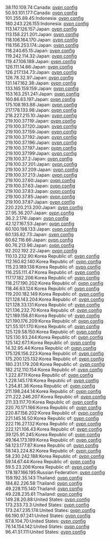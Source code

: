 38.110.109.74:Canada: [ovpn config](vpn/38_110_109_74.ovpn)  
50.93.101.177:Canada: [ovpn config](vpn/50_93_101_177.ovpn)  
101.255.89.45:Indonesia: [ovpn config](vpn/101_255_89_45.ovpn)  
180.243.226.155:Indonesia: [ovpn config](vpn/180_243_226_155.ovpn)  
113.147.126.157:Japan: [ovpn config](vpn/113_147_126_157.ovpn)  
113.158.221.201:Japan: [ovpn config](vpn/113_158_221_201.ovpn)  
118.106.164.170:Japan: [ovpn config](vpn/118_106_164_170.ovpn)  
118.156.253.174:Japan: [ovpn config](vpn/118_156_253_174.ovpn)  
118.240.65.15:Japan: [ovpn config](vpn/118_240_65_15.ovpn)  
119.242.114.32:Japan: [ovpn config](vpn/119_242_114_32.ovpn)  
119.47.106.188:Japan: [ovpn config](vpn/119_47_106_188.ovpn)  
126.111.14.66:Japan: [ovpn config](vpn/126_111_14_66.ovpn)  
126.217.134.73:Japan: [ovpn config](vpn/126_217_134_73.ovpn)  
126.78.32.97:Japan: [ovpn config](vpn/126_78_32_97.ovpn)  
131.147.162.38:Japan: [ovpn config](vpn/131_147_162_38.ovpn)  
133.165.159.159:Japan: [ovpn config](vpn/133_165_159_159.ovpn)  
153.163.251.241:Japan: [ovpn config](vpn/153_163_251_241.ovpn)  
160.86.63.197:Japan: [ovpn config](vpn/160_86_63_197.ovpn)  
175.108.193.88:Japan: [ovpn config](vpn/175_108_193_88.ovpn)  
217.178.133.98:Japan: [ovpn config](vpn/217_178_133_98.ovpn)  
218.227.215.10:Japan: [ovpn config](vpn/218_227_215_10.ovpn)  
219.100.37.119:Japan: [ovpn config](vpn/219_100_37_119.ovpn)  
219.100.37.120:Japan: [ovpn config](vpn/219_100_37_120.ovpn)  
219.100.37.159:Japan: [ovpn config](vpn/219_100_37_159.ovpn)  
219.100.37.192:Japan: [ovpn config](vpn/219_100_37_192.ovpn)  
219.100.37.196:Japan: [ovpn config](vpn/219_100_37_196.ovpn)  
219.100.37.197:Japan: [ovpn config](vpn/219_100_37_197.ovpn)  
219.100.37.199:Japan: [ovpn config](vpn/219_100_37_199.ovpn)  
219.100.37.2:Japan: [ovpn config](vpn/219_100_37_2.ovpn)  
219.100.37.201:Japan: [ovpn config](vpn/219_100_37_201.ovpn)  
219.100.37.209:Japan: [ovpn config](vpn/219_100_37_209.ovpn)  
219.100.37.213:Japan: [ovpn config](vpn/219_100_37_213.ovpn)  
219.100.37.60:Japan: [ovpn config](vpn/219_100_37_60.ovpn)  
219.100.37.63:Japan: [ovpn config](vpn/219_100_37_63.ovpn)  
219.100.37.83:Japan: [ovpn config](vpn/219_100_37_83.ovpn)  
219.100.37.85:Japan: [ovpn config](vpn/219_100_37_85.ovpn)  
219.100.37.87:Japan: [ovpn config](vpn/219_100_37_87.ovpn)  
220.220.213.200:Japan: [ovpn config](vpn/220_220_213_200.ovpn)  
27.95.36.207:Japan: [ovpn config](vpn/27_95_36_207.ovpn)  
36.2.2.176:Japan: [ovpn config](vpn/36_2_2_176.ovpn)  
42.127.167.53:Japan: [ovpn config](vpn/42_127_167_53.ovpn)  
60.100.198.133:Japan: [ovpn config](vpn/60_100_198_133.ovpn)  
60.135.82.73:Japan: [ovpn config](vpn/60_135_82_73.ovpn)  
60.62.116.66:Japan: [ovpn config](vpn/60_62_116_66.ovpn)  
60.76.213.96:Japan: [ovpn config](vpn/60_76_213_96.ovpn)  
92.202.192.22:Japan: [ovpn config](vpn/92_202_192_22.ovpn)  
110.13.232.90:Korea Republic of: [ovpn config](vpn/110_13_232_90.ovpn)  
112.160.82.140:Korea Republic of: [ovpn config](vpn/112_160_82_140.ovpn)  
115.23.189.138:Korea Republic of: [ovpn config](vpn/115_23_189_138.ovpn)  
116.255.111.47:Korea Republic of: [ovpn config](vpn/116_255_111_47.ovpn)  
117.17.182.206:Korea Republic of: [ovpn config](vpn/117_17_182_206.ovpn)  
118.217.190.202:Korea Republic of: [ovpn config](vpn/118_217_190_202.ovpn)  
118.46.63.124:Korea Republic of: [ovpn config](vpn/118_46_63_124.ovpn)  
119.200.182.149:Korea Republic of: [ovpn config](vpn/119_200_182_149.ovpn)  
121.128.143.204:Korea Republic of: [ovpn config](vpn/121_128_143_204.ovpn)  
121.128.33.131:Korea Republic of: [ovpn config](vpn/121_128_33_131.ovpn)  
121.136.232.70:Korea Republic of: [ovpn config](vpn/121_136_232_70.ovpn)  
121.189.158.81:Korea Republic of: [ovpn config](vpn/121_189_158_81.ovpn)  
121.190.176.209:Korea Republic of: [ovpn config](vpn/121_190_176_209.ovpn)  
121.55.101.170:Korea Republic of: [ovpn config](vpn/121_55_101_170.ovpn)  
125.129.58.150:Korea Republic of: [ovpn config](vpn/125_129_58_150.ovpn)  
125.130.93.244:Korea Republic of: [ovpn config](vpn/125_130_93_244.ovpn)  
125.142.67.1:Korea Republic of: [ovpn config](vpn/125_142_67_1.ovpn)  
14.32.95.44:Korea Republic of: [ovpn config](vpn/14_32_95_44.ovpn)  
175.126.156.223:Korea Republic of: [ovpn config](vpn/175_126_156_223.ovpn)  
175.200.125.132:Korea Republic of: [ovpn config](vpn/175_200_125_132.ovpn)  
180.231.179.208:Korea Republic of: [ovpn config](vpn/180_231_179_208.ovpn)  
182.212.110.154:Korea Republic of: [ovpn config](vpn/182_212_110_154.ovpn)  
1.222.87.11:Korea Republic of: [ovpn config](vpn/1_222_87_11.ovpn)  
1.228.145.178:Korea Republic of: [ovpn config](vpn/1_228_145_178.ovpn)  
1.254.81.36:Korea Republic of: [ovpn config](vpn/1_254_81_36.ovpn)  
211.198.244.14:Korea Republic of: [ovpn config](vpn/211_198_244_14.ovpn)  
211.222.246.207:Korea Republic of: [ovpn config](vpn/211_222_246_207.ovpn)  
211.33.117.70:Korea Republic of: [ovpn config](vpn/211_33_117_70.ovpn)  
220.70.171.166:Korea Republic of: [ovpn config](vpn/220_70_171_166.ovpn)  
220.87.156.202:Korea Republic of: [ovpn config](vpn/220_87_156_202.ovpn)  
221.145.16.50:Korea Republic of: [ovpn config](vpn/221_145_16_50.ovpn)  
222.116.27.132:Korea Republic of: [ovpn config](vpn/222_116_27_132.ovpn)  
222.121.106.43:Korea Republic of: [ovpn config](vpn/222_121_106_43.ovpn)  
39.125.91.245:Korea Republic of: [ovpn config](vpn/39_125_91_245.ovpn)  
49.164.173.199:Korea Republic of: [ovpn config](vpn/49_164_173_199.ovpn)  
58.123.177.87:Korea Republic of: [ovpn config](vpn/58_123_177_87.ovpn)  
58.143.224.82:Korea Republic of: [ovpn config](vpn/58_143_224_82.ovpn)  
58.230.242.188:Korea Republic of: [ovpn config](vpn/58_230_242_188.ovpn)  
59.14.67.44:Korea Republic of: [ovpn config](vpn/59_14_67_44.ovpn)  
59.5.23.206:Korea Republic of: [ovpn config](vpn/59_5_23_206.ovpn)  
178.187.166.195:Russian Federation: [ovpn config](vpn/178_187_166_195.ovpn)  
159.192.35.143:Thailand: [ovpn config](vpn/159_192_35_143.ovpn)  
184.82.226.58:Thailand: [ovpn config](vpn/184_82_226_58.ovpn)  
49.228.115.140:Thailand: [ovpn config](vpn/49_228_115_140.ovpn)  
49.228.235.61:Thailand: [ovpn config](vpn/49_228_235_61.ovpn)  
149.28.20.88:United States: [ovpn config](vpn/149_28_20_88.ovpn)  
173.233.73.3:United States: [ovpn config](vpn/173_233_73_3.ovpn)  
173.247.235.174:United States: [ovpn config](vpn/173_247_235_174.ovpn)  
66.190.97.241:United States: [ovpn config](vpn/66_190_97_241.ovpn)  
67.8.104.70:United States: [ovpn config](vpn/67_8_104_70.ovpn)  
76.14.154.142:United States: [ovpn config](vpn/76_14_154_142.ovpn)  
96.41.51.111:United States: [ovpn config](vpn/96_41_51_111.ovpn)  

